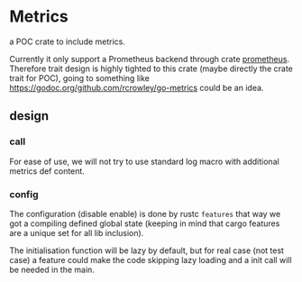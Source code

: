 # Metrics

a POC crate to include metrics.

Currently it only support a Prometheus backend through crate [prometheus](https://crates.io/crates/prometheus).
Therefore trait design is highly tighted to this crate (maybe directly the crate trait for POC), going to something like https://godoc.org/github.com/rcrowley/go-metrics could be an idea.

## design

### call
For ease of use, we will not try to use standard log macro with additional metrics def content.

### config

The configuration (disable enable) is done by rustc `features` that way we got a compiling defined global state (keeping in mind that cargo features are a unique set for all lib inclusion).

The initialisation function will be lazy by default, but for real case (not test case) a feature could make the code skipping lazy loading and a init call will be needed in the main. 
